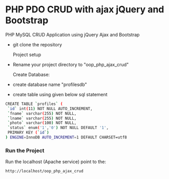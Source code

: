 # PHP PDO CRUD with ajax jQuery and Bootstrap

PHP MySQL CRUD Application using jQuery Ajax and Bootstrap

- git clone the repository

  Project setup
- Rename your project directory to "oop_php_ajax_crud"

  Create Database:

- create database name "profilesdb"
- create table using given below sql statement

```sh
CREATE TABLE `profiles` (
 `id` int(11) NOT NULL AUTO_INCREMENT,
 `fname` varchar(255) NOT NULL,
 `lname` varchar(255) NOT NULL,
 `photo` varchar(100) NOT NULL,
 `status` enum('1','0') NOT NULL DEFAULT '1',
 PRIMARY KEY (`id`)
) ENGINE=InnoDB AUTO_INCREMENT=1 DEFAULT CHARSET=utf8
```

### Run the Project

Run the localhost (Apache service)
point to the:

```sh
http://localhost/oop_php_ajax_crud

```

